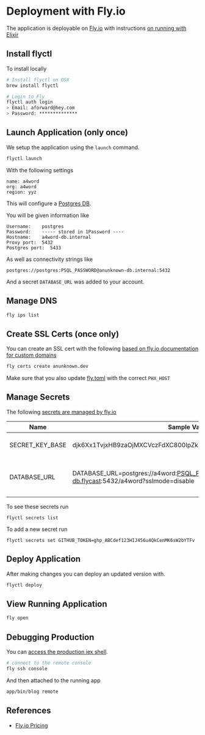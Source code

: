 # Deployment with Fly.io

The application is deployable on [Fly.io](https://fly.io)
with instructions [on running with Elixir](https://fly.io/docs/getting-started/elixir/)

## Install flyctl

To install locally

```bash
# Install flyctl on OSX
brew install flyctl

# Login to Fly
flyctl auth login
> Email: aforward@hey.com
> Password: **************
```

## Launch Application (only once)

We setup the application using the `launch` command.

```bash
flyctl launch
```

With the following settings

```
name: a4word
org: a4word
region: yyz
```

This will configure a [Postgres DB](https://fly.io/docs/reference/postgres/).

You will be given information like

```
Username:    postgres
Password:    ----- stored in 1Password ----
Hostname:    a4word-db.internal
Proxy port:  5432
Postgres port:  5433
```

As well as connectivity strings like

```
postgres://postgres:PSQL_PASSWORD@anunknown-db.internal:5432
```

And a secret `DATABASE_URL` was added to your account.

## Manage DNS

```bash
fly ips list
```

## Create SSL Certs (once only)

You can create an SSL cert with the following
[based on fly.io documentation for custom domains](https://fly.io/docs/app-guides/custom-domains-with-fly/)

```bash
fly certs create anunknown.dev
```

Make sure that you also update [fly.toml](/fly.toml) with the correct `PHX_HOST`


## Manage Secrets

The following [secrets are managed by fly.io](https://fly.io/docs/reference/secrets/)

| Name | Sample Value | Description
| --- | --- | --- |
| SECRET_KEY_BASE | djk6Xx1TvjxHB9zaOjMXCVczFdXC800IpZkEZkkd9aLCAnJiN4SwLt5YeSZr8Wks | Used [internally by Phoenix](https://hexdocs.pm/phoenix/Phoenix.Endpoint.html#module-endpoint-configuration)
| DATABASE_URL | DATABASE_URL=postgres://a4word:PSQL_PASSWORD@a4word-db.flycast:5432/a4word?sslmode=disable | The secret is the `PSQL_PASSWORD` value stored in 1Password |



To see these secrets run

```
flyctl secrets list
```

To add a new secret run

```
flyctl secrets set GITHUB_TOKEN=ghp_ABCdef123HIJ456u4QkCenMK6sW2bYTFv
```


## Deploy Application

After making changes you can deploy an updated version with.

```bash
flyctl deploy
```

## View Running Application

```bash
fly open
```

## Debugging Production

You can [access the production iex shell](https://fly.io/docs/getting-started/elixir/#iex-shell-into-your-running-app).

```bash
# connect to the remote console
fly ssh console
```

And then attached to the running app

```bash
app/bin/blog remote
```

## References

* [Fly.io Pricing](https://fly.io/docs/about/pricing/#virtual-machines)